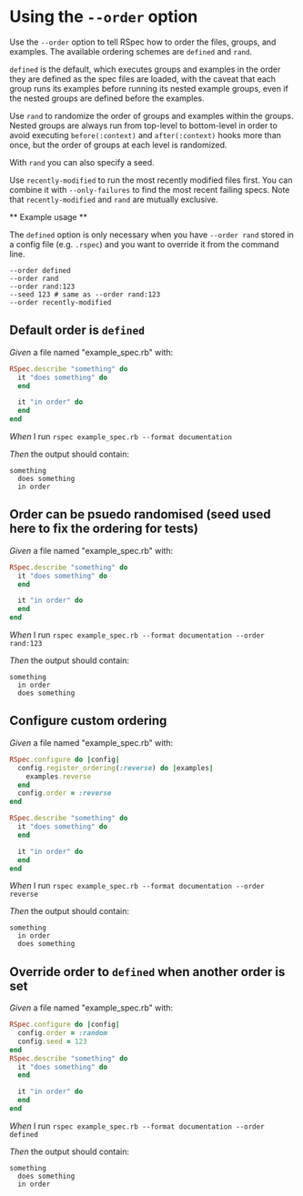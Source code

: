 # Using the `--order` option

Use the `--order` option to tell RSpec how to order the files, groups, and
examples. The available ordering schemes are `defined` and `rand`.

`defined` is the default, which executes groups and examples in the order they
are defined as the spec files are loaded, with the caveat that each group
runs its examples before running its nested example groups, even if the
nested groups are defined before the examples.

Use `rand` to randomize the order of groups and examples within the groups.
Nested groups are always run from top-level to bottom-level in order to avoid
executing `before(:context)` and `after(:context)` hooks more than once, but the
order of groups at each level is randomized.

With `rand` you can also specify a seed.

Use `recently-modified` to run the most recently modified files first. You can
combine it with `--only-failures` to find the most recent failing specs. Note
that `recently-modified` and `rand` are mutually exclusive.

** Example usage **

The `defined` option is only necessary when you have `--order rand` stored in a
config file (e.g. `.rspec`) and you want to override it from the command line.

<pre><code class="bash">--order defined
--order rand
--order rand:123
--seed 123 # same as --order rand:123
--order recently-modified
</code></pre>

## Default order is `defined`

_Given_ a file named "example_spec.rb" with:

```ruby
RSpec.describe "something" do
  it "does something" do
  end

  it "in order" do
  end
end
```

_When_ I run `rspec example_spec.rb --format documentation`

_Then_ the output should contain:

```
something
  does something
  in order
```

## Order can be psuedo randomised (seed used here to fix the ordering for tests)

_Given_ a file named "example_spec.rb" with:

```ruby
RSpec.describe "something" do
  it "does something" do
  end

  it "in order" do
  end
end
```

_When_ I run `rspec example_spec.rb --format documentation --order rand:123`

_Then_ the output should contain:

```
something
  in order
  does something
```

## Configure custom ordering

_Given_ a file named "example_spec.rb" with:

```ruby
RSpec.configure do |config|
  config.register_ordering(:reverse) do |examples|
    examples.reverse
  end
  config.order = :reverse
end

RSpec.describe "something" do
  it "does something" do
  end

  it "in order" do
  end
end
```

_When_ I run `rspec example_spec.rb --format documentation --order reverse`

_Then_ the output should contain:

```
something
  in order
  does something
```

## Override order to `defined` when another order is set

_Given_ a file named "example_spec.rb" with:

```ruby
RSpec.configure do |config|
  config.order = :random
  config.seed = 123
end
RSpec.describe "something" do
  it "does something" do
  end

  it "in order" do
  end
end
```

_When_ I run `rspec example_spec.rb --format documentation --order defined`

_Then_ the output should contain:

```
something
  does something
  in order
```
